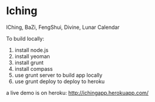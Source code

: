 Iching
======

IChing, BaZi, FengShui, Divine, Lunar Calendar

To build locally:
  1. install node.js
  2. install yeoman
  3. install grunt
  4. install compass
  5. use grunt server to build app locally
  6. use grunt deploy to deploy to heroku

a live demo is on heroku:
  http://ichingapp.herokuapp.com/
